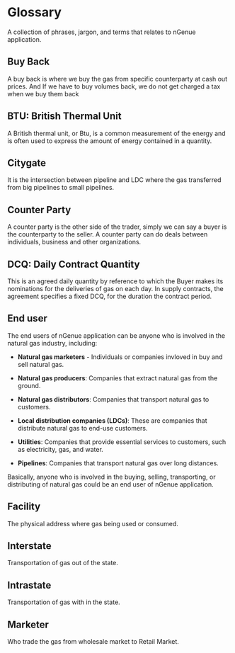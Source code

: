 
# Glossary

A collection of phrases, jargon, and terms that relates to nGenue application.

## Buy Back

A buy back is where we buy the gas from specific counterparty at cash out prices. And If we have to buy volumes back, we do not get charged a tax when we buy them back

## BTU: British Thermal Unit

A British thermal unit, or Btu, is a common measurement of the energy and is often used to express the amount of energy contained in a quantity.

## Citygate

It is the intersection between pipeline and LDC where the gas transferred from big pipelines to small pipelines.

## Counter Party

A counter party is the other side of the trader, simply we can say a buyer is the counterparty to the seller. A counter party can do deals between individuals, business and other organizations.

## DCQ: Daily Contract Quantity

This is an agreed daily quantity by reference to which the Buyer makes its nominations for the deliveries of gas on each day. In supply contracts, the agreement specifies a fixed DCQ, for the duration the contract period.

## End user

The end users of nGenue application can be anyone who is involved in the natural gas industry, including:

- **Natural gas marketers** - Individuals or companies invloved in buy and sell natural gas.

- **Natural gas producers**: Companies that extract natural gas from the ground.
- **Natural gas distributors**: Companies that transport natural gas to customers.
- **Local distribution companies (LDCs)**: These are companies that distribute natural gas to end-use customers.
- **Utilities**: Companies that provide essential services to customers, such as electricity, gas, and water.
- **Pipelines**: Companies that transport natural gas over long distances.

Basically, anyone who is involved in the buying, selling, transporting, or distributing of natural gas could be an end user of nGenue application.

## Facility

The physical address where gas being used or consumed.

## Interstate

Transportation of gas out of the state.

## Intrastate
Transportation of gas with in the state.

## Marketer
Who trade the gas from wholesale market to Retail Market.


